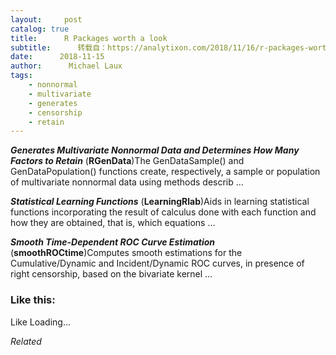 ```yaml
---
layout:     post
catalog: true
title:      R Packages worth a look
subtitle:      转载自：https://analytixon.com/2018/11/16/r-packages-worth-a-look-1335/
date:      2018-11-15
author:      Michael Laux
tags:
    - nonnormal
    - multivariate
    - generates
    - censorship
    - retain
---
```


***Generates Multivariate Nonnormal Data and Determines How Many Factors to Retain*** (**RGenData**)The GenDataSample() and GenDataPopulation() functions create, respectively, a sample or population of multivariate nonnormal data using methods describ …

***Statistical Learning Functions*** (**LearningRlab**)Aids in learning statistical functions incorporating the result of calculus done with each function and how they are obtained, that is, which equations …

***Smooth Time-Dependent ROC Curve Estimation*** (**smoothROCtime**)Computes smooth estimations for the Cumulative/Dynamic and Incident/Dynamic ROC curves, in presence of right censorship, based on the bivariate kernel …





### Like this:

Like Loading...


*Related*

